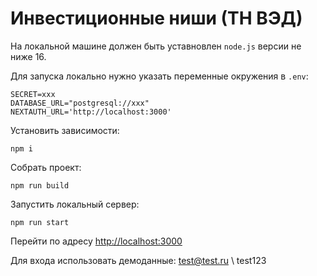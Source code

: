 # Инвестиционные ниши (ТН ВЭД)

На локальной машине должен быть уставновлен `node.js` версии не ниже 16.

Для запуска локально нужно указать переменные окружения в `.env`:

```
SECRET=xxx
DATABASE_URL="postgresql://xxx"
NEXTAUTH_URL='http://localhost:3000'
```

Установить зависимости:

```
npm i
```

Собрать проект:

```
npm run build
```

Запустить локальный сервер:

```
npm run start
```

Перейти по адресу [http://localhost:3000](http://localhost:3000)

Для входа использовать демоданные: test@test.ru \ test123
